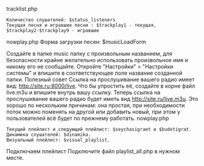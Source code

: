 
tracklist.php

    Количество слушателей: $status_listeners
    Текущая песня и игравшие песни : $trackplay1 - текущая, $trackplay2-$trackplay9 - игравшие

nowplay.php
Форма загрузки песен: $musicLoadForm
 
Создайте в папке music папку с произвольным названием, для безопасности крайне желательно использовать произвольное имя и никому его не сообщайте. 
Откройте "Настройки" > "Настройки системы" и впишите в соответствующее поле название созданной папки.
Полезный совет
Ссылка на прослушивание вашего радио имеет вид: http://site.ru:8000/live. Что бы упростить её, создайте в корне файл live.m3u и впишите внутрь вашу ссылку. Теперь ссылка на прослушивание вашего радио будет иметь вид http://site.ru/live.m3u. Это хорошо по нескольким причинам: она простая, при необходимости поток можно поменять на другой или добавить новый, при этом у пользователей всё будет по прежнему работать.
nowplay.php

    Текущий плейлист и следующий плейлист: $seychasigraet и $budetigrat.
    Динамика слушателей: $dinamika.
    Визуальный плейлист: $visual_playlist.

Подключаем плейлист
Подключите файл playlist_all.php в нужном месте.
